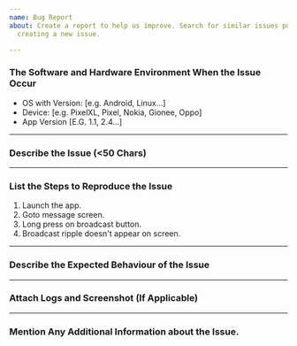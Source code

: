 ```yaml
---
name: Bug Report
about: Create a report to help us improve. Search for similar issues posted before
  creating a new issue.

---
```


### The Software and Hardware Environment When the Issue Occur

- OS with Version: [e.g. Android, Linux…]
- Device: [e.g. PixelXL, Pixel, Nokia, Gionee, Oppo]
- App Version [E.G. 1.1, 2.4…]
---



### Describe the Issue (<50 Chars)
---



### List the Steps to Reproduce the Issue
1. Launch the app.
2. Goto message screen.
3. Long press on broadcast button.
4. Broadcast ripple doesn't appear on screen.
---



### Describe the Expected Behaviour of the Issue
---



### Attach Logs and Screenshot (If Applicable)
---



### Mention Any Additional Information about the Issue.


